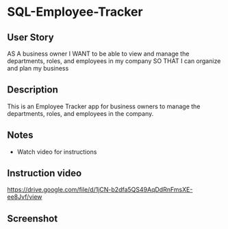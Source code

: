 # SQL-Employee-Tracker

## User Story
AS A business owner
I WANT to be able to view and manage the departments, roles, and employees in my company
SO THAT I can organize and plan my business

## Description
This is an Employee Tracker app for business owners to manage the departments, roles, and employees in the company.

## Notes
- Watch video for instructions

## Instruction video
https://drive.google.com/file/d/1jCN-b2dfa5QS49AqDdRnFmsXE-ee8Jvf/view 

## Screenshot
